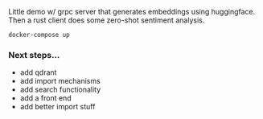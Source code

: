 Little demo w/ grpc server that generates embeddings using huggingface. Then a rust client does some zero-shot sentiment analysis.
```
docker-compose up
```

### Next steps...
- add qdrant
- add import mechanisms
- add search functionality
- add a front end 
- add better import stuff
